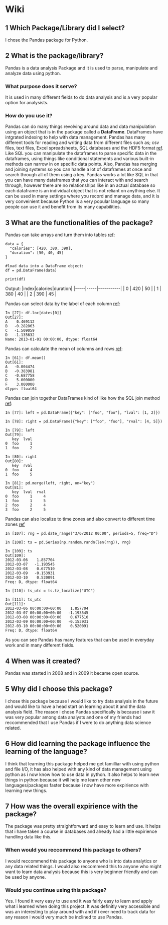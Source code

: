 # Wiki

## 1 Which Package/Library did I select?
I chose the Pandas package for Python. 
## 2 What is the package/library?
Pandas is a data analysis Package and it is used to parse, manipulate and analyze data using python.
### What purpose does it serve?
It is used in many different fields to do data analysis and is a very popular option for analysists. 
### How do you use it?
Pandas can do many things revolving around data and data manipulation using an object that is in the package called a **DataFrame**. DataFrames have intgrated indexing to help with data management. Pandas has many different tools for reading and writing data from different files such as; csv files, text files, Excel spreadsheets, SQL databases and the HDF5 format [ref](https://pandas.pydata.org/about/). Like SQL you can manipulate the dataframes to parse specific data in the dataframes, using things like conditional statements and various built-in methods can narrow in on specific data points. Also, Pandas has merging and joining systems so you can handle a lot of dataframes at once and search through all of them using a key. Pandas works a lot like SQL in that you can have many dataframes that you can interact with and search through, however there are no relationships like in an actual database so each dataframe is an individual object that is not reliant on anything else. It can be used in many settings where you record and manage data, and it is very conveinient because Python is a very popular language so many people can use it and benefit from its many capabilities. 

## 3 What are the functionalities of the package?
Pandas can take arrays and turn them into tables [ref](https://www.w3schools.com/python/pandas/pandas_dataframes.asp): 
```
data = {
  "calories": [420, 380, 390],
  "duration": [50, 40, 45]
}

#load data into a DataFrame object:
df = pd.DataFrame(data)

print(df)
```
Output: 
|index|calories|duration|
|-----|-----|-----------|
|  0  | 420 | 50 |
|  1  | 380 | 40 |
|  2  | 390 | 45 |

Pandas can select data by the label of each column [ref](https://pandas.pydata.org/docs/user_guide/10min.html):
```
In [27]: df.loc[dates[0]]
Out[27]: 
A    0.469112
B   -0.282863
C   -1.509059
D   -1.135632
Name: 2013-01-01 00:00:00, dtype: float64
```
Pandas can calculate the mean of columns and rows [ref](https://pandas.pydata.org/docs/user_guide/10min.html):
```
In [61]: df.mean()
Out[61]: 
A   -0.004474
B   -0.383981
C   -0.687758
D    5.000000
F    3.000000
dtype: float64
```
Pandas can join together DataFrames kind of like how the SQL join method [ref](https://pandas.pydata.org/docs/user_guide/10min.html):
```
In [77]: left = pd.DataFrame({"key": ["foo", "foo"], "lval": [1, 2]})

In [78]: right = pd.DataFrame({"key": ["foo", "foo"], "rval": [4, 5]})

In [79]: left
Out[79]: 
   key  lval
0  foo     1
1  foo     2

In [80]: right
Out[80]: 
   key  rval
0  foo     4
1  foo     5

In [81]: pd.merge(left, right, on="key")
Out[81]: 
   key  lval  rval
0  foo     1     4
1  foo     1     5
2  foo     2     4
3  foo     2     5
```
Pandas can also localize to time zones and also convert to different time zones [ref](https://pandas.pydata.org/docs/user_guide/10min.html)
```
In [107]: rng = pd.date_range("3/6/2012 00:00", periods=5, freq="D")

In [108]: ts = pd.Series(np.random.randn(len(rng)), rng)

In [109]: ts
Out[109]: 
2012-03-06    1.857704
2012-03-07   -1.193545
2012-03-08    0.677510
2012-03-09   -0.153931
2012-03-10    0.520091
Freq: D, dtype: float64

In [110]: ts_utc = ts.tz_localize("UTC")

In [111]: ts_utc
Out[111]: 
2012-03-06 00:00:00+00:00    1.857704
2012-03-07 00:00:00+00:00   -1.193545
2012-03-08 00:00:00+00:00    0.677510
2012-03-09 00:00:00+00:00   -0.153931
2012-03-10 00:00:00+00:00    0.520091
Freq: D, dtype: float64
```
As you can see Pandas has many features that can be used in everyday work and in many different fields.

## 4 When was it created?
Pandas was started in 2008 and in 2009 it became open source.
## 5 Why did I choose this package?
I chose this package because I would like to try data analysis in the future and would like to have a head start on learning about it and the data analysis field. The reason i chose Pandas specifically is because i saw it was very popular among data analysts and one of my friends had reccommended that I use Pandas if I were to do anything data science related. 
## 6 How did learning the package influence the learning of the language? 
I think that learning this package helped me get familliar with using python and file I/O, it has also helped with any kind of data management using python as i now know how to use data in python. It also helps to learn new things in python because it will help me learn other new languages/packages faster because i now have more expirience with learning new things.
## 7 How was the overall expirience with the package? 
The package was pretty straightforward and easy to learn and use. It helps that i have taken a course in databases and already had a little expirience handling data like this.
### When would you reccommend this package to others? 
I would reccommend this package to anyone who is into data analytics or any data related things. I would also reccommend this to anyone who might want to learn data analysis because this is very beginner friendly and can be used by anyone.
### Would you continue using this package?
Yes. I found it very easy to use and it was fairly easy to learn and apply what i learned when doing this project. It was definitly very accessible and was an interesting to play around with and if i ever need to track data for any reason i would very much be inclined to use Pandas.
